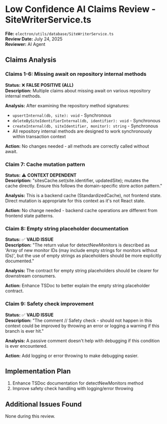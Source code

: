 # Low Confidence AI Claims Review - SiteWriterService.ts

**File:** `electron/utils/database/SiteWriterService.ts`  
**Review Date:** July 24, 2025  
**Reviewer:** AI Agent  

## Claims Analysis

### Claims 1-6: Missing await on repository internal methods
**Status:** ❌ **FALSE POSITIVE (ALL)**  
**Description:** Multiple claims about missing await on various repository internal methods.

**Analysis:** After examining the repository method signatures:
- `upsertInternal(db, site): void` - Synchronous
- `deleteBySiteIdentifierInternal(db, identifier): void` - Synchronous  
- `createInternal(db, siteIdentifier, monitor): string` - Synchronous
- All repository internal methods are designed to work synchronously within transaction context

**Action:** No changes needed - all methods are correctly called without await.

### Claim 7: Cache mutation pattern
**Status:** ⚠️ **CONTEXT DEPENDENT**  
**Description:** "sitesCache.set(site.identifier, updatedSite); mutates the cache directly. Ensure this follows the domain-specific store action pattern."

**Analysis:** This is a backend cache (StandardizedCache), not frontend state. Direct mutation is appropriate for this context as it's not React state.

**Action:** No change needed - backend cache operations are different from frontend state patterns.

### Claim 8: Empty string placeholder documentation
**Status:** ✅ **VALID ISSUE**  
**Description:** "The return value for detectNewMonitors is described as 'Array of new monitor IDs (may include empty strings for monitors without IDs)', but the use of empty strings as placeholders should be more explicitly documented."

**Analysis:** The contract for empty string placeholders should be clearer for downstream consumers.

**Action:** Enhance TSDoc to better explain the empty string placeholder contract.

### Claim 9: Safety check improvement
**Status:** ✅ **VALID ISSUE**  
**Description:** "The comment // Safety check - should not happen in this context could be improved by throwing an error or logging a warning if this branch is ever hit."

**Analysis:** A passive comment doesn't help with debugging if this condition is ever encountered.

**Action:** Add logging or error throwing to make debugging easier.

## Implementation Plan

1. Enhance TSDoc documentation for detectNewMonitors method
2. Improve safety check handling with logging/error throwing

## Additional Issues Found

None during this review.
